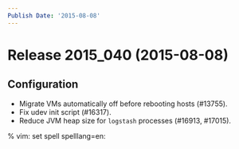 ```yaml
---
Publish Date: '2015-08-08'
---
```


# Release 2015_040 (2015-08-08)

## Configuration

- Migrate VMs automatically off before rebooting hosts (#13755).
- Fix udev init script (#16317).
- Reduce JVM heap size for `logstash` processes (#16913, #17015).

% vim: set spell spelllang=en:
